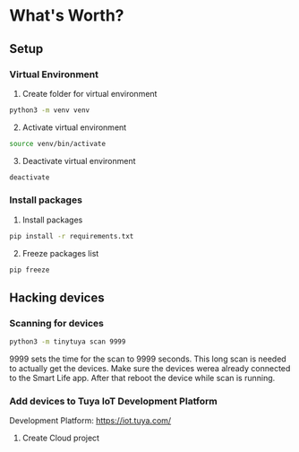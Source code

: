 # What's Worth?

## Setup

### Virtual Environment

1. Create folder for virtual environment

```bash
python3 -m venv venv
```

2. Activate virtual environment

```bash
source venv/bin/activate
```

3. Deactivate virtual environment

```bash
deactivate
```

### Install packages

1. Install packages

```bash
pip install -r requirements.txt
```

2. Freeze packages list

```bash
pip freeze
```

## Hacking devices

### Scanning for devices

```bash
python3 -m tinytuya scan 9999
```

9999 sets the time for the scan to 9999 seconds. This long scan is needed to actually get the devices.
Make sure the devices werea already connected to the Smart Life app. After that reboot the device while scan is running.

### Add devices to Tuya IoT Development Platform

Development Platform: https://iot.tuya.com/

1. Create Cloud project
